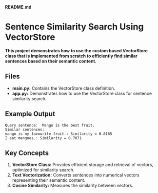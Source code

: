  **README.md**

# Sentence Similarity Search Using VectorStore

**This project demonstrates how to use the custom based VectorStore class that is implemented from scratch to efficiently find similar sentences based on their semantic content.**

## Files

- **main.py:** Contains the VectorStore class definition. 
- **app.py:** Demonstrates how to use the VectorStore class for sentence similarity search.
 
## Example Output

```
Query sentence:  Mango is the best fruit.
Similar sentences:
mango is my favourite fruit.: Similarity = 0.8165
I eat mangoes.: Similarity = 0.7071
```

## Key Concepts

1. **VectorStore Class:** Provides efficient storage and retrieval of vectors, optimized for similarity search.
2. **Text Vectorization:** Converts sentences into numerical vectors representing their semantic content.
3. **Cosine Similarity:** Measures the similarity between vectors. 

